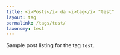 ```yaml
---
title: <i>Posts</i> da <i>tag</i> "test"
layout: tag
permalink: /tags/test/
taxonomy: test
---
```


Sample post listing for the tag `test`.
